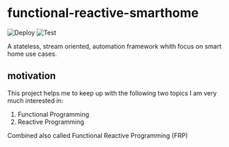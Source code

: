# functional-reactive-smarthome

![Deploy](https://github.com/niecore/functional-reactive-smart-home/workflows/Deploy/badge.svg?branch=master)
![Test](https://github.com/niecore/functional-reactive-smart-home/workflows/Test/badge.svg?branch=master)

A stateless, stream oriented, automation framework whith focus on smart home use cases.

## motivation

This project helps me to keep up with the following two topics I am very much interested in:

1. Functional Programming
2. Reactive Programming

Combined also called Functional Reactive Programming (FRP)





